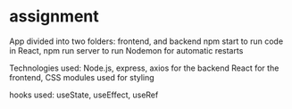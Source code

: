 # assignment

App divided into two folders: frontend, and backend
npm start to run code in React, npm run server to run Nodemon for automatic restarts

Technologies used: 
Node.js, express, axios for the backend
React for the frontend, CSS modules used for styling

hooks used: useState, useEffect, useRef
